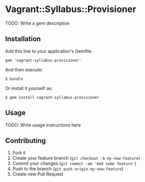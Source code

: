 # Vagrant::Syllabus::Provisioner

TODO: Write a gem description

## Installation

Add this line to your application's Gemfile:

    gem 'vagrant-syllabus-provisioner'

And then execute:

    $ bundle

Or install it yourself as:

    $ gem install vagrant-syllabus-provisioner

## Usage

TODO: Write usage instructions here

## Contributing

1. Fork it
2. Create your feature branch (`git checkout -b my-new-feature`)
3. Commit your changes (`git commit -am 'Add some feature'`)
4. Push to the branch (`git push origin my-new-feature`)
5. Create new Pull Request

